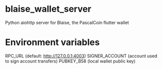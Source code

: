 # blaise_wallet_server
Python aiohttp server for Blaise, the PascalCoin flutter wallet

# Environment variables
RPC_URL (default: http://127.0.0.1:4003)
SIGNER_ACCOUNT (account used to sign account transfers)
PUBKEY_B58 (local wallet public key)

